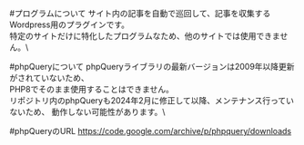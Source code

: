 #プログラムについて
サイト内の記事を自動で巡回して、記事を収集するWordpress用のプラグインです。\
特定のサイトだけに特化したプログラムなため、他のサイトでは使用できません。\


#phpQueryについて
phpQueryライブラリの最新バージョンは2009年以降更新がされていないため、\
PHP8でそのまま使用することはできません。\
リポジトリ内のphpQueryも2024年2月に修正して以降、メンテナンス行っていないため、
動作しない可能性があります。\

#phpQueryのURL
https://code.google.com/archive/p/phpquery/downloads

